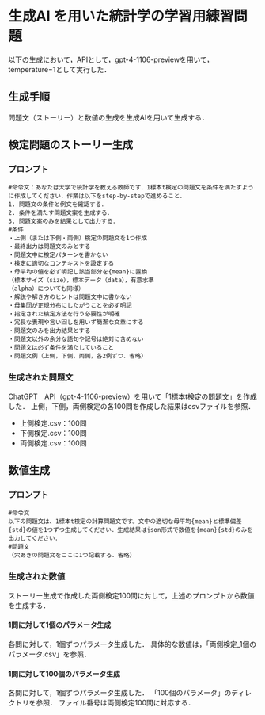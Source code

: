 # 生成AI を用いた統計学の学習用練習問題
以下の生成において，APIとして，gpt-4-1106-previewを用いて，temperature=1として実行した．
## 生成手順
問題文（ストーリー）と数値の生成を生成AIを用いて生成する．
## 検定問題のストーリー生成
### プロンプト
```
#命令文：あなたは大学で統計学を教える教師です．1標本t検定の問題文を条件を満たすように作成してください．作業は以下をstep-by-stepで進めること．
1. 問題文の条件と例文を確認する．
2. 条件を満たす問題文案を生成する．
3. 問題文案のみを結果として出力する．
#条件
・上側（または下側・両側）検定の問題文を1つ作成
・最終出力は問題文のみとする
・問題文中に検定パターンを書かない
・検定に適切なコンテキストを設定する
・母平均の値を必ず明記し該当部分を{mean}に置換
（標本サイズ（size），標本データ（data），有意水準
（alpha）についても同様）
・解説や解き方のヒントは問題文中に書かない
・母集団が正規分布にしたがうことを必ず明記
・指定された検定方法を行う必要性が明確
・冗長な表現や言い回しを用いず簡潔な文章にする
・問題文のみを出力結果とする
・問題文以外の余分な語句や記号は絶対に含めない
・問題文は必ず条件を満たしていること
・問題文例（上側，下側，両側，各2例ずつ．省略）
```
### 生成された問題文
ChatGPT　API（gpt-4-1106-preview）を用いて「1標本t検定の問題文」を作成した．
上側，下側，両側検定の各100問を作成した結果はcsvファイルを参照．
- 上側検定.csv：100問
- 下側検定.csv：100問
- 両側検定.csv：100問
## 数値生成
### プロンプト
```
#命令文
以下の問題文は、1標本t検定の計算問題文です。文中の適切な母平均{mean}と標準偏差{std}の値を1つずつ生成してください．生成結果はjson形式で数値を{mean}{std}のみを出力してください．
#問題文
（穴あきの問題文をここに1つ記載する．省略）
```
### 生成された数値
ストーリー生成で作成した両側検定100問に対して，上述のプロンプトから数値を生成する．
#### 1問に対して1個のパラメータ生成
各問に対して，1個ずつパラメータ生成した．
具体的な数値は，「両側検定_1個のパラメータ.csv」を参照．
#### 1問に対して100個のパラメータ生成
各問に対して，1個ずつパラメータ生成した．
「100個のパラメータ」のディレクトリを参照．
ファイル番号は両側検定100問に対応する．

